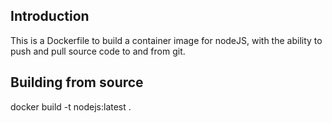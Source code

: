 ## Introduction

This is a Dockerfile to build a container image for nodeJS, with the ability to push and pull source code to and from git.

## Building from source

docker build -t nodejs:latest .

```

```
